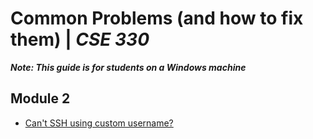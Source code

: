 # Common Problems (and how to fix them) | _CSE 330_
_**Note: This guide is for students on a Windows machine**_


## Module 2
- [Can't SSH using custom username?](Module%202/cant-ssh-using-custom-username.md)